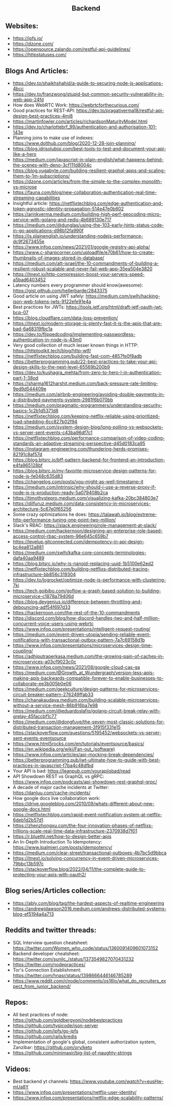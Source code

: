 <h2 align="center">Backend</h2>

## Websites:

- https://ipfs.io/
- https://dzone.com/
- https://opensource.zalando.com/restful-api-guidelines/
- https://httpstatuses.com/

## Blogs And Articles:

- https://dev.to/shaikhshahid/a-guide-to-securing-node-js-applications-4bcc
- https://dev.to/franzwong/stupid-but-common-security-vulnerability-in-web-app-24fd
- How does WebRTC Work: https://webrtcforthecurious.com/
- Good practices for REST-API: https://dev.to/pragativerma18/restful-api-design-best-practices-4mi8
- https://martinfowler.com/articles/richardsonMaturityModel.html
- https://dev.to/charlottebrf_99/authentication-and-authorisation-101-143e
- Planning joins to make use of indexes: https://www.dolthub.com/blog/2020-12-28-join-planning/
- https://blog.idrisolubisi.com/best-tools-to-test-and-document-your-api-like-a-hero
- https://medium.com/javascript-in-plain-english/what-happens-behind-the-scenes-with-deno-3cf111d8004c
- https://blog.yugabyte.com/building-resilient-graphql-apps-and-scaling-them-to-1m-subscriptions/
- https://dzone.com/articles/from-the-simple-to-the-complex-monolith-vs-microse
- https://fauna.com/blog/new-collaboration-authentication-real-time-streaming-capabilities
- Insightful article: https://netflixtechblog.com/edge-authentication-and-token-agnostic-identity-propagation-514e47e0b602
- https://arinkverma.medium.com/building-high-perf-geocoding-micro-service-with-golang-and-redis-4b689130e717
- https://medium.com/@dunglas/using-the-103-early-hints-status-code-in-go-applications-d98b12fa990f
- https://js.plainenglish.io/understanding-nodejs-performance-dc9f2673455e
- https://www.infoq.com/news/2021/01/google-registry-api-alpha/
- https://www.c-sharpcorner.com/uploadfile/e70b61/how-to-create-thumbnails-of-images-stored-in-database/
- https://medium.com/att-israel/the-10-commandments-of-building-a-resilient-robust-scalable-and-never-fail-web-app-35ea504e3820
- https://itnext.io/http-compression-boost-your-servers-speed-a5bad6403452
- Latency numbers every programmer should know(awesome): https://gist.github.com/hellerbarde/2843375
- Good article on using JWT safely: https://medium.com/swlh/hacking-json-web-tokens-jwts-9122efe91e4a
- Best practices for JWTs: https://tools.ietf.org/html/draft-ietf-oauth-jwt-bcp-07
- https://blog.cloudflare.com/data-loss-prevention/
- https://itnext.io/modern-storage-is-plenty-fast-it-is-the-apis-that-are-bad-6a68319fbc1a
- https://dev.to/flippedcoding/implementing-passwordless-authentication-in-node-js-43m0
- Very good collection of much lesser known things in HTTP: https://httptoolkit.tech/blog/http-wtf/
- https://netflixtechblog.com/building-fast-com-4857fe0f8adb
- https://betterprogramming.pub/22-best-practices-to-take-your-api-design-skills-to-the-next-level-65569b200b9
- https://dev.to/kushagra_mehta/from-zero-to-hero-l-in-authentication-part-1-38od
- https://sharma1612harshit.medium.com/back-pressure-rate-limiting-9ed9d544409e
- https://medium.com/airbnb-engineering/avoiding-double-payments-in-a-distributed-payments-system-2981f6b070bb
- https://medium.com/pragmatic-programmers/understanding-security-basics-1c2b1d5371d8
- https://netflixtechblog.com/keeping-netflix-reliable-using-prioritized-load-shedding-6cc827b02f94
- https://medium.com/system-design-blog/long-polling-vs-websockets-vs-server-sent-events-c43ba96df7c1
- https://netflixtechblog.com/performance-comparison-of-video-coding-standards-an-adaptive-streaming-perspective-d45d0183ca95
- https://instagram-engineering.com/thundering-herds-promises-82191c8af57d
- https://blog.bitsrc.io/bff-pattern-backend-for-frontend-an-introduction-e4fa965128bf
- https://blog.bitsrc.io/my-favorite-microservice-design-patterns-for-node-js-fe048c635d83
- https://changelog.com/posts/you-might-as-well-timestamp-it
- https://medium.com/intrinsic/why-should-i-use-a-reverse-proxy-if-node-js-is-production-ready-5a079408b2ca
- https://timothystepro.medium.com/visualizing-kafka-20bc384803e7
- https://dilfuruz.medium.com/data-consistency-in-microservices-architecture-5c67e0f65256
- Some crazy optimizations he does: https://talawah.io/blog/extreme-http-performance-tuning-one-point-two-million/
- Slack's RBAC: https://slack.engineering/role-management-at-slack/
- https://medium.com/hackernoon/designing-an-enterprise-role-based-access-control-rbac-system-96e645c659b7
- https://levelup.gitconnected.com/idempotency-in-api-design-bc4ea812a881
- https://medium.com/swlh/kafka-core-concepts-terminologies-dafa40aa9489
- https://blog.bitsrc.io/why-is-nanoid-replacing-uuid-1b5100e62ed2
- https://netflixtechblog.com/building-netflixs-distributed-tracing-infrastructure-bb856c319304
- https://dev.to/logrocket/optimize-node-js-performance-with-clustering-7ki
- https://tech.goibibo.com/goflow-a-graph-based-solution-to-building-microservice-c1878a79406d
- https://blog.devgenius.io/difference-between-throttling-and-debouncing-adf54f697d33
- https://hackernoon.com/the-rest-of-the-10-commandments
- https://discord.com/blog/how-discord-handles-two-and-half-million-concurrent-voice-users-using-webrtc
- https://www.infoq.com/presentations/intelligent-request-routing/
- https://medium.com/event-driven-utopia/sending-reliable-event-notifications-with-transactional-outbox-pattern-7a7c69158d1b
- https://www.infoq.com/presentations/microservices-design-time-coupling/
- https://adhiputraperkasa.medium.com/the-growing-pain-of-caches-in-microservices-a03cf9023c0c
- https://www.infoq.com/news/2021/08/google-cloud-cas-ga
- https://medium.com/@Growth_at_Wundergraph/version-less-apis-making-apis-backwards-compatible-forever-to-enable-businesses-to-collaborate-ee3b005b0e06
- https://medium.com/geekculture/design-patterns-for-microservices-circuit-breaker-pattern-276249ffab33
- https://chanakaudaya.medium.com/building-scalable-microservices-without-a-service-mesh-86b916ba7e98
- https://medium.com/@eduardoslafiq/golang-circuit-break-relay-with-grelay-45faccbf1c77
- https://medium.com/@dongfuye/the-seven-most-classic-solutions-for-distributed-transaction-management-3f915f331e15
- https://stackoverflow.com/questions/5195452/websockets-vs-server-sent-events-eventsource
- https://www.html5rocks.com/en/tutorials/eventsource/basics/
- https://en.wikipedia.org/wiki/Fan-out_(software)
- https://www.infoq.com/articles/api-mocking-break-dependencies/
- https://betterprogramming.pub/jwt-ultimate-how-to-guide-with-best-practices-in-javascript-f7ba4c48dfbd
- Your API is bad: https://leanpub.com/yourapiisbad/read
- API Showdown REST vs GraphQL vs gRPC: https://www.infoq.com/podcasts/api-showdown-rest-graphql-grpc/
- A decade of major cache incidents at Twitter: https://danluu.com/cache-incidents/
- How google docs live collaboration work: https://drive.googleblog.com/2010/09/whats-different-about-new-google-docs.html
- https://netflixtechblog.com/rapid-event-notification-system-at-netflix-6deb1d2b57d1
- https://zhenzhongxu.com/the-four-innovation-phases-of-netflixs-trillions-scale-real-time-data-infrastructure-2370938d7f01
- https://r.bluethl.net/how-to-design-better-apis
- An In-Depth Introduction To Idempotency: https://www.lpalmieri.com/posts/idempotency/
- https://medium.com/clear-street/transactional-outboxes-4b7bc5d9bbca
- https://itnext.io/solving-concurrency-in-event-driven-microservices-79bbc13b597c
- https://stackoverflow.blog/2022/04/11/the-complete-guide-to-protecting-your-apis-with-oauth2/

## Blog series/Articles collection:

- https://ably.com/blog/tag/the-hardest-aspects-of-realtime-engineering
- https://andrewjdawson2016.medium.com/andrews-distributed-systems-blog-ef5194a4a713

## Reddits and twitter threads:

- SQL Interview question cheatsheet: https://twitter.com/Women_who_code/status/1360091409601073152
- Backend developer cheatsheet: https://twitter.com/sunilc_/status/1373549827070431232
- https://twitter.com/nodepractices/
- Tor's Connection Establishment: https://twitter.com/hnasr/status/1398666446146785289
- https://www.reddit.com/r/node/comments/os16lo/what_do_recruiters_expect_from_junior_backend/

## Repos:

- All best practices of node: https://github.com/goldbergyoni/nodebestpractices
- https://github.com/typicode/json-server
- https://github.com/ipfs/go-ipfs
- https://github.com/rails/kredis
- Implementation of google's global, consistent authorization system, Zanzibar: https://github.com/ory/keto
- https://github.com/minimaxir/big-list-of-naughty-strings

## Videos:

- Best backend yt channels: https://www.youtube.com/watch?v=eusHw-mUa8Y
- https://www.infoq.com/presentations/netflix-user-identity/
- https://www.infoq.com/presentations/netflix-edge-scalability-patterns/
